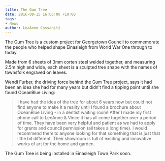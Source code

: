 ```yaml
---
title: The Gum Tree
date: 2016-08-15 16:05:00 +10:00
tags:
- News
author: LeaAnne Cassaniti
---
```


The Gum Tree is a custom project for Georgetown Council to commemorate the people who helped shape Einasleigh from World War One through to today.

Made from 6 sheets of 3mm corten steel welded together, and measuring 2.5m high and wide, each sheet is a sculpted tree shape with the names of townsfolk engraved on leaves.

Wendi Furber, the driving force behind the Gum Tree project, says it had been an idea she had for many years but didn't find a tipping point until she found OceanBlue Living:

> I have had the idea of the tree for about 6 years now but could not find anyone to make it a reality until I found a brochure about OceanBlue Living - in a dentist waiting room! After I made my first phone call to LeeAnne & Vince it has all come together over a period of time. They have been very helpful and patient as we had to apply for grants and council permission (all takes a long time). I would recommend them to anyone looking for that something that is just that little bit different. Their showroom is full of exciting and innovative works of art for the home and garden.

The Gum Tree is being installed in Einasleigh Town Park soon.
